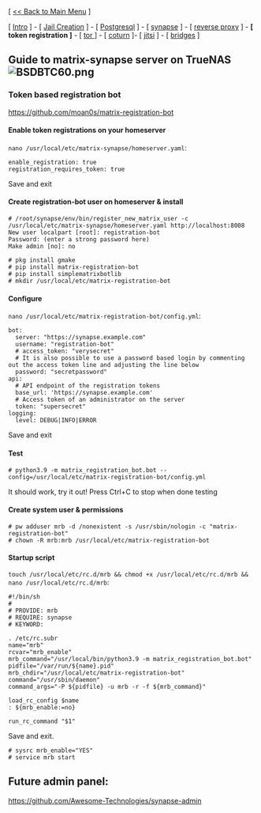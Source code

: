 [ [<< Back to Main Menu](https://github.com/seth586/guides/blob/master/README.md) ]

[ [Intro](README.md) ] - [ [Jail Creation](1_jail.md) ] - [ [Postgresql](2_postgresql.md) ] - [ [synapse](3_synapse.md) ] - [ [reverse proxy](4_nginx.md) ] - **[ token registration ]** - [ [tor ](6_tor.md)] - [ [coturn](7_coturn.md) ]- [ [jitsi](8_jitsi.md) ] - [ [bridges](9_bridges.md) ]

## Guide to matrix-synapse server on TrueNAS ![BSDBTC60.png](images/matrix60.png)

### Token based registration bot
https://github.com/moan0s/matrix-registration-bot

#### Enable token registrations on your homeserver
`nano /usr/local/etc/matrix-synapse/homeserver.yaml`:
```
enable_registration: true
registration_requires_token: true
```
Save and exit

#### Create registration-bot user on homeserver & install
```
# /root/synapse/env/bin/register_new_matrix_user -c /usr/local/etc/matrix-synapse/homeserver.yaml http://localhost:8008
New user localpart [root]: registration-bot
Password: (enter a strong password here)
Make admin [no]: no

# pkg install gmake
# pip install matrix-registration-bot
# pip install simplematrixbotlib
# mkdir /usr/local/etc/matrix-registration-bot
```
#### Configure
`nano /usr/local/etc/matrix-registration-bot/config.yml`:
```
bot:
  server: "https://synapse.example.com"
  username: "registration-bot"
  # access_token: "verysecret"
  # It is also possible to use a password based login by commenting out the access token line and adjusting the line below
  password: "secretpassword" 
api:
  # API endpoint of the registration tokens
  base_url: 'https://synapse.example.com'
  # Access token of an administrator on the server
  token: "supersecret"
logging:
  level: DEBUG|INFO|ERROR
```
Save and exit

#### Test 
```
# python3.9 -m matrix_registration_bot.bot --config=/usr/local/etc/matrix-registration-bot/config.yml
```
It should work, try it out! Press Ctrl+C to stop when done testing

#### Create system user & permissions
```
# pw adduser mrb -d /nonexistent -s /usr/sbin/nologin -c "matrix-registration-bot"
# chown -R mrb:mrb /usr/local/etc/matrix-registration-bot
```

#### Startup script
`touch /usr/local/etc/rc.d/mrb && chmod +x /usr/local/etc/rc.d/mrb && nano /usr/local/etc/rc.d/mrb`:
```
#!/bin/sh
#
# PROVIDE: mrb
# REQUIRE: synapse
# KEYWORD:

. /etc/rc.subr
name="mrb"
rcvar="mrb_enable"
mrb_command="/usr/local/bin/python3.9 -m matrix_registration_bot.bot"
pidfile="/var/run/${name}.pid"
mrb_chdir="/usr/local/etc/matrix-registration-bot"
command="/usr/sbin/daemon"
command_args="-P ${pidfile} -u mrb -r -f ${mrb_command}"

load_rc_config $name
: ${mrb_enable:=no}

run_rc_command "$1"
```
Save and exit.

```
# sysrc mrb_enable="YES"
# service mrb start
```

## Future admin panel:
https://github.com/Awesome-Technologies/synapse-admin
